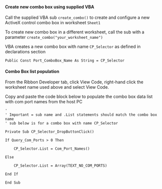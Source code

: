 
#### Create new combo box using supplied VBA

Call the supplied VBA sub `create_combo()` to create and configure a new ActiveX control combo box in worksheet `Sheet1`

To create new combo box in a different worksheet, call the sub with a parameter `create_combo("your_worksheet_name")`

VBA creates a new combo box with name `CP_Selector` as defined in declarations section  

`Public Const Port_ComboBox_Name As String = CP_Selector`

#### Combo Box list population

From the Ribbon Developer tab, click View Code, right-hand click the worksheet name used above and select View Code.

Copy and paste the code block below to populate the combo box data list with com port names from the host PC

```
'
' Important = sub name and .List statements should match the combo box name
' sub below is for a combo box with name CP_Selector

Private Sub CP_Selector_DropButtonClick()

If Query_Com_Ports > 0 Then

    CP_Selector.List = Com_Port_Names()

Else

    CP_Selector.List = Array(TEXT_NO_COM_PORTS)

End If

End Sub

```
